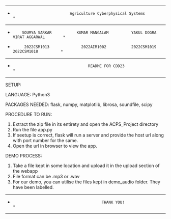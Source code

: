 *****************************************************************************************************
*                              Agriculture Cyberphysical Systems                                    *
*****************************************************************************************************
*         SOUMYA SARKAR           KUMAR MANGALAM          YAKUL DOGRA         VIRAT AGGARWAL        *
*          2022CSM1013              2022AIM1002           2022CSM1019          2022CSM1018          *
*****************************************************************************************************
*                                      README FOR CDD23                                             *
*****************************************************************************************************

SETUP:

LANGUAGE: Python3

PACKAGES NEEDED: flask, numpy, matplotlib, librosa, soundfile, scipy

PROCEDURE TO RUN:
1) Extract the zip file in its entirety and open the ACPS_Project directory
2) Run the file app.py
3) If seetup is correct, flask will run a server and provide the host url along with port number for
the same.
4) Open the url in browser to view the app.

DEMO PROCESS:
1) Take a file kept in some location and upload it in the upload section of the webapp
2) File format can be .mp3 or .wav
3) For our demo, you can utilise the files kept in demo_audio folder. They have been labelled.


*****************************************************************************************************
*                                            THANK YOU!                                             *
*****************************************************************************************************